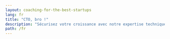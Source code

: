 ```yaml
---
layout: coaching-for-the-best-startups
lang: fr
title: "CTO, bro !"
description: "Sécurisez votre croissance avec notre expertise technique."
path: /fr
---
```

